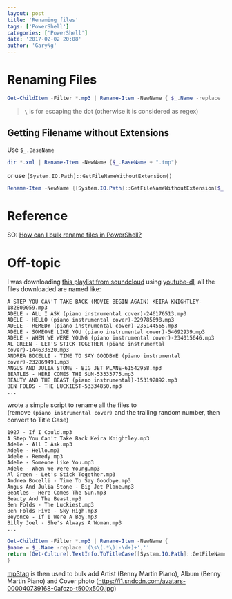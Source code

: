 ```yaml
---
layout: post
title: 'Renaming files'
tags: ['PowerShell']
categories: ['PowerShell']
date: '2017-02-02 20:08'
author: 'GaryNg'
---
```


# Renaming Files
```powershell
Get-ChildItem -Filter *.mp3 | Rename-Item -NewName { $_.Name -replace '\.mp3','.tmp' }
```
> `\` is for escaping the dot (otherwise it is considered as regex)

## Getting Filename without Extensions
Use `$_.BaseName`  
```powershell
dir *.xml | Rename-Item -NewName {$_.BaseName + ".tmp"}
```

or use `[System.IO.Path]::GetFileNameWithoutExtension()`
```powershell
Rename-Item -NewName {[System.IO.Path]::GetFileNameWithoutExtension($_.fullname) + ".tmp"
```

# Reference
SO: [How can I bulk rename files in PowerShell?](http://stackoverflow.com/questions/13382638/how-can-i-bulk-rename-files-in-powershell)

# Off-topic
I was downloading [this playlist from soundcloud](https://soundcloud.com/pianoman_weddings/sets/piano-instrumental-all) using [youtube-dl](https://rg3.github.io/youtube-dl/), all the files downloaded are named like:
```
A STEP YOU CAN'T TAKE BACK (MOVIE BEGIN AGAIN) KEIRA KNIGHTLEY-182809059.mp3
ADELE - ALL I ASK (piano instrumental cover)-246176513.mp3
ADELE - HELLO (piano instrumental cover)-229785698.mp3
ADELE - REMEDY (piano instrumental cover)-235144565.mp3
ADELE - SOMEONE LIKE YOU (piano instrumental cover)-54692939.mp3
ADELE - WHEN WE WERE YOUNG (piano instrumental cover)-234015646.mp3
AL GREEN - LET'S STICK TOGETHER (piano instrumental cover)-144633620.mp3
ANDREA BOCELLI - TIME TO SAY GOODBYE (piano instrumental cover)-232869491.mp3
ANGUS AND JULIA STONE - BIG JET PLANE-61542958.mp3
BEATLES - HERE COMES THE SUN-53333775.mp3
BEAUTY AND THE BEAST (piano instrumental)-153192892.mp3
BEN FOLDS - THE LUCKIEST-53334850.mp3
...
```

wrote a simple script to rename all the files to  
(remove `(piano instrumental cover)` and the trailing random number, then convert to Title Case)
```
1927 - If I Could.mp3
A Step You Can't Take Back Keira Knightley.mp3
Adele - All I Ask.mp3
Adele - Hello.mp3
Adele - Remedy.mp3
Adele - Someone Like You.mp3
Adele - When We Were Young.mp3
Al Green - Let's Stick Together.mp3
Andrea Bocelli - Time To Say Goodbye.mp3
Angus And Julia Stone - Big Jet Plane.mp3
Beatles - Here Comes The Sun.mp3
Beauty And The Beast.mp3
Ben Folds - The Luckiest.mp3
Ben Folds Five - Sky High.mp3
Beyonce - If I Were A Boy.mp3
Billy Joel - She's Always A Woman.mp3
...
```

```powershell
Get-ChildItem -Filter *.mp3 | Rename-Item -NewName {
$name = $_.Name -replace '(\s\(.*\)|-\d+)+',''
return (Get-Culture).TextInfo.ToTitleCase([System.IO.Path]::GetFileNameWithoutExtension($name).ToLower()) + ".mp3"
}
```

[mp3tag](http://www.mp3tag.de/en/) is then used to bulk add Artist (Benny Martin Piano), Album (Benny Martin Piano) and Cover photo (https://i1.sndcdn.com/avatars-000040739168-0afczo-t500x500.jpg)
